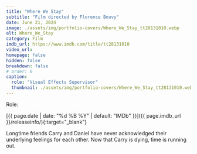 ```yaml
---
title: "Where We Stay"
subtitle: "Film directed by Florence Bouvy"
date: June 21, 2024
image: ./assets/img/portfolio-covers/Where_We_Stay_tt28131010.webp
alt: Where_We_Stay
category: Film
imdb_url: https://www.imdb.com/title/tt28131010
video_url: 
homepage: false
hidden: false
breakdown: false
# order: 0
caption:
  role: "Visual Effects Supervisor"
  thumbnail: ./assets/img/portfolio-covers/Where_We_Stay_tt28131010.webp
---
```

Role: <span style="color:white">{{ page.caption.role | default: "N/A" }}</span>

[{{ page.date | date: "%d %B %Y" | default: "IMDb" }}]({{ page.imdb_url }}/releaseinfo/){:target="_blank"}

Longtime friends Carry and Daniel have never acknowledged their underlying feelings for each other. Now that Carry is dying, time is running out.
